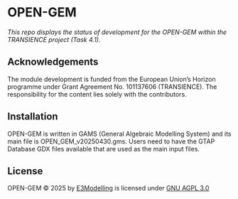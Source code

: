 # OPEN-GEM
*This repo displays the status of development for the OPEN-GEM within the TRANSIENCE project (Task 4.1).*

## Acknowledgements
The module development is funded from the European Union’s Horizon programme under Grant Agreement No. 101137606 (TRANSIENCE). 
The responsibility for the content lies solely with the contributors.

## Installation
OPEN-GEM is written in GAMS (General Algebraic Modelling System) and its main file is OPEN_GEM_v20250430.gms.
Users need to have the GTAP Database GDX files available that are used as the main input files.

## License
OPEN-GEM © 2025 by [E3Modelling](https://e3modelling.com/) is licensed under [GNU AGPL 3.0](https://www.gnu.org/licenses/agpl-3.0.html)
